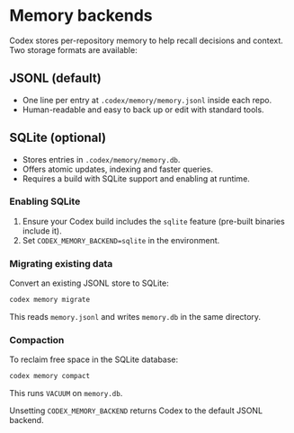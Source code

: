 # Memory backends

Codex stores per-repository memory to help recall decisions and context. Two storage formats are available:

## JSONL (default)

- One line per entry at `.codex/memory/memory.jsonl` inside each repo.
- Human-readable and easy to back up or edit with standard tools.

## SQLite (optional)

- Stores entries in `.codex/memory/memory.db`.
- Offers atomic updates, indexing and faster queries.
- Requires a build with SQLite support and enabling at runtime.

### Enabling SQLite

1. Ensure your Codex build includes the `sqlite` feature (pre-built binaries include it).
2. Set `CODEX_MEMORY_BACKEND=sqlite` in the environment.

### Migrating existing data

Convert an existing JSONL store to SQLite:

```bash
codex memory migrate
```

This reads `memory.jsonl` and writes `memory.db` in the same directory.

### Compaction

To reclaim free space in the SQLite database:

```bash
codex memory compact
```

This runs `VACUUM` on `memory.db`.

Unsetting `CODEX_MEMORY_BACKEND` returns Codex to the default JSONL backend.
